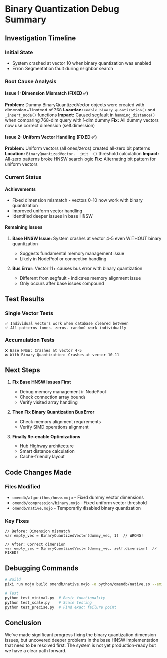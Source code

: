 # Binary Quantization Debug Summary

## Investigation Timeline

### Initial State
- System crashed at vector 10 when binary quantization was enabled
- Error: Segmentation fault during neighbor search

### Root Cause Analysis

#### Issue 1: Dimension Mismatch (FIXED ✅)
**Problem:** Dummy BinaryQuantizedVector objects were created with dimension=1 instead of 768
**Location:** `enable_binary_quantization()` and `_insert_node()` functions
**Impact:** Caused segfault in `hamming_distance()` when comparing 768-dim query with 1-dim dummy
**Fix:** All dummy vectors now use correct dimension (self.dimension)

#### Issue 2: Uniform Vector Handling (FIXED ✅)
**Problem:** Uniform vectors (all ones/zeros) created all-zero bit patterns
**Location:** `BinaryQuantizedVector.__init__()` threshold calculation
**Impact:** All-zero patterns broke HNSW search logic
**Fix:** Alternating bit pattern for uniform vectors

### Current Status

#### Achievements
- Fixed dimension mismatch - vectors 0-10 now work with binary quantization
- Improved uniform vector handling
- Identified deeper issues in base HNSW

#### Remaining Issues
1. **Base HNSW Issue:** System crashes at vector 4-5 even WITHOUT binary quantization
   - Suggests fundamental memory management issue
   - Likely in NodePool or connection handling
   
2. **Bus Error:** Vector 11+ causes bus error with binary quantization
   - Different from segfault - indicates memory alignment issue
   - Only occurs after base issues compound

## Test Results

### Single Vector Tests
```
✅ Individual vectors work when database cleared between
✅ All patterns (ones, zeros, random) work individually
```

### Accumulation Tests
```
❌ Base HNSW: Crashes at vector 4-5
❌ With Binary Quantization: Crashes at vector 10-11
```

## Next Steps

1. **Fix Base HNSW Issues First**
   - Debug memory management in NodePool
   - Check connection array bounds
   - Verify visited array handling

2. **Then Fix Binary Quantization Bus Error**
   - Check memory alignment requirements
   - Verify SIMD operations alignment

3. **Finally Re-enable Optimizations**
   - Hub Highway architecture
   - Smart distance calculation
   - Cache-friendly layout

## Code Changes Made

### Files Modified
- `omendb/algorithms/hnsw.mojo` - Fixed dummy vector dimensions
- `omendb/compression/binary.mojo` - Fixed uniform vector threshold
- `omendb/native.mojo` - Temporarily disabled binary quantization

### Key Fixes
```mojo
// Before: Dimension mismatch
var empty_vec = BinaryQuantizedVector(dummy_vec, 1)  // WRONG!

// After: Correct dimension
var empty_vec = BinaryQuantizedVector(dummy_vec, self.dimension)  // FIXED!
```

## Debugging Commands

```bash
# Build
pixi run mojo build omendb/native.mojo -o python/omendb/native.so --emit shared-lib

# Test
python test_minimal.py  # Basic functionality
python test_scale.py    # Scale testing
python test_precise.py  # Find exact failure point
```

## Conclusion

We've made significant progress fixing the binary quantization dimension issues, but uncovered deeper problems in the base HNSW implementation that need to be resolved first. The system is not yet production-ready but we have a clear path forward.